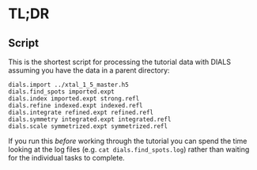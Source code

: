 # TL;DR

## Script

This is the shortest script for processing the tutorial data with DIALS assuming you have the data in a parent directory:

```
dials.import ../xtal_1_5_master.h5
dials.find_spots imported.expt
dials.index imported.expt strong.refl
dials.refine indexed.expt indexed.refl
dials.integrate refined.expt refined.refl
dials.symmetry integrated.expt integrated.refl
dials.scale symmetrized.expt symmetrized.refl
```

If you run this _before_ working through the tutorial you can spend the time looking at the log files (e.g. `cat dials.find_spots.log`) rather than waiting for the individual tasks to complete.
